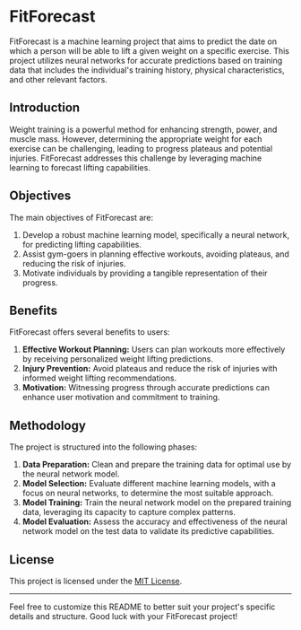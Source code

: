 # FitForecast

FitForecast is a machine learning project that aims to predict the date on which a person will be able to lift a given weight on a specific exercise. This project utilizes neural networks for accurate predictions based on training data that includes the individual's training history, physical characteristics, and other relevant factors.

## Introduction

Weight training is a powerful method for enhancing strength, power, and muscle mass. However, determining the appropriate weight for each exercise can be challenging, leading to progress plateaus and potential injuries. FitForecast addresses this challenge by leveraging machine learning to forecast lifting capabilities.

## Objectives

The main objectives of FitForecast are:

1. Develop a robust machine learning model, specifically a neural network, for predicting lifting capabilities.
2. Assist gym-goers in planning effective workouts, avoiding plateaus, and reducing the risk of injuries.
3. Motivate individuals by providing a tangible representation of their progress.

## Benefits

FitForecast offers several benefits to users:

1. **Effective Workout Planning:** Users can plan workouts more effectively by receiving personalized weight lifting predictions.
2. **Injury Prevention:** Avoid plateaus and reduce the risk of injuries with informed weight lifting recommendations.
3. **Motivation:** Witnessing progress through accurate predictions can enhance user motivation and commitment to training.

## Methodology

The project is structured into the following phases:

1. **Data Preparation:** Clean and prepare the training data for optimal use by the neural network model.
2. **Model Selection:** Evaluate different machine learning models, with a focus on neural networks, to determine the most suitable approach.
3. **Model Training:** Train the neural network model on the prepared training data, leveraging its capacity to capture complex patterns.
4. **Model Evaluation:** Assess the accuracy and effectiveness of the neural network model on the test data to validate its predictive capabilities.

## License

This project is licensed under the [MIT License](LICENSE).

---

Feel free to customize this README to better suit your project's specific details and structure. Good luck with your FitForecast project!
